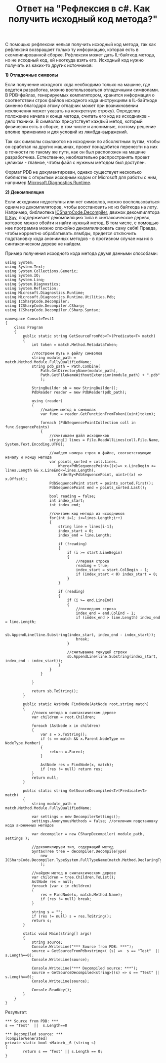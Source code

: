 ﻿---
title: "Ответ на \"Рефлексия в c#. Как получить исходный код метода?\""
se.owner.user_id: 240512
se.owner.display_name: "MSDN.WhiteKnight"
se.owner.link: "https://ru.stackoverflow.com/users/240512/msdn-whiteknight"
se.answer_id: 1005282
se.question_id: 1004704
se.post_type: answer
se.score: 4
se.is_accepted: False
---
<p>С помощью рефлексии нельзя получить исходный код метода, так как рефлексия возвращает только ту информацию, которая есть в скомпилированной сборке. Рефлексия может дать IL-байткод метода, но не исходный код, ей неоткуда взять его. Исходный код нужно получать из каких-то других источников:</p>

<p><strong>1) Отладочные символы</strong> </p>

<p>Если получение исходного кода необходимо только на машине, где ведется разработка, можно воспользоваться отладочными символами. В PDB-файлах, генерируемых компилятором, хранится информация о соответствии строк файлов исходного кода инструкциям в IL-байткоде (именно благодаря этому отладчик может при возникновении исключения может указать на конкретную строку). Определив положение начала и конца метода, считать его код из исходников - дело техники. В символах присутствует каждый метод, который физически есть в сборке, в том числе и анонимные, поэтому решение вполне применимо и для условий из лямбда-выражений.   </p>

<p>Так как символы ссылаются на исходники по абсолютным путям, чтобы он сработал на других машинах, проект понадобится перенести на них в точности по такому же пути, как он был расположен на машине разработчика. Естественно, необязательно распространять проект целиком - главное, чтобы файл с нужным методом был доступен.  </p>

<p>Формат PDB не документирован, однако существует несколько библиотек с открытым исходным кодом от Microsoft для работы с ним, например <a href="https://github.com/microsoft/clrmd" rel="nofollow noreferrer">Microsoft.Diagnostics.Runtime</a>.</p>

<p><strong>2) Декомпиляция</strong></p>

<p>Если исходники недоступны или нет символов, можно воспользоваться одним из декомпиляторов, чтобы восстановить их из байткода на лету. Например, библиотека <a href="https://www.nuget.org/packages/ICSharpCode.Decompiler" rel="nofollow noreferrer">ICSharpCode.Decompiler</a>, движок декомпилятора <a href="https://github.com/icsharpcode/ILSpy" rel="nofollow noreferrer">ILSpy</a>, поддерживает декомпиляцию типа в синтаксическое дерево, которое можно обойти и найти нужный метод. В том числе, с помощью нее программа можно спокойно декомпилировать саму себя! Правда, чтобы корректно обрабатывать лямбды, придется отключить подстановку кода анонимных методов - в противном случае мы их в синтаксическом дереве не найдем.</p>

<p>Пример получения исходного кода метода двумя данными способами:</p>

<pre class="lang-cs prettyprint-override"><code>using System;
using System.Text;
using System.Collections.Generic;
using System.IO;
using System.Linq;
using System.Diagnostics;
using System.Reflection;
using Microsoft.Diagnostics.Runtime;
using Microsoft.Diagnostics.Runtime.Utilities.Pdb;
using ICSharpCode.Decompiler;
using ICSharpCode.Decompiler.CSharp;
using ICSharpCode.Decompiler.CSharp.Syntax;

namespace ConsoleTest1
{
    class Program
    {       
        public static string GetSourceFromPdb&lt;T&gt;(Predicate&lt;T&gt; match)
        {            
            int token = match.Method.MetadataToken;

            //построим путь к файлу символов
            string module_path = match.Method.Module.FullyQualifiedName;
            string pdb_path = Path.Combine(
                Path.GetDirectoryName(module_path),
                Path.GetFileNameWithoutExtension(module_path) + ".pdb"
                );            

            StringBuilder sb = new StringBuilder();
            PdbReader reader = new PdbReader(pdb_path);

            using (reader)
            {
                //найдем метод в символах
                var func = reader.GetFunctionFromToken((uint)token);                

                foreach (PdbSequencePointCollection coll in func.SequencePoints)
                {
                    //считываем файл исходников
                    string[] lines = File.ReadAllLines(coll.File.Name, System.Text.Encoding.UTF8);                    

                    //найдем номера строк в файле, соответствующие началу и концу метода
                    var points_sorted = coll.Lines.
                        Where&lt;PdbSequencePoint&gt;((x)=&gt; x.LineBegin &lt;= lines.Length &amp;&amp; x.LineEnd&lt;=lines.Length).
                        OrderBy&lt;PdbSequencePoint, uint&gt;((x) =&gt; x.Offset);
                    PdbSequencePoint start = points_sorted.First();
                    PdbSequencePoint end = points_sorted.Last();   

                    bool reading = false;
                    int index_start;                    
                    int index_end;

                    //считаем код метода из исходников
                    for(int i=1; i&lt;=lines.Length;i++)
                    {
                        string line = lines[i-1];
                        index_start = 0;
                        index_end = line.Length;

                        if (!reading)
                        {
                            if (i &gt;= start.LineBegin)
                            {
                                //первая строка
                                reading = true;
                                index_start = start.ColBegin - 1;
                                if (index_start &lt; 0) index_start = 0;                    
                            }
                        }                        

                        if (reading)
                        {
                            if (i &gt;= end.LineEnd)
                            {
                                //последняя строка
                                index_end = end.ColEnd - 1;
                                if (index_end &gt; line.Length) index_end = line.Length;

                                sb.AppendLine(line.Substring(index_start, index_end - index_start));
                                break;
                            }

                            //считывание текущей строки
                            sb.AppendLine(line.Substring(index_start, index_end - index_start));
                        }  
                    }      
                }

            }

            return sb.ToString();
        }

        public static AstNode FindNode(AstNode root,string match)
        {            
            //поиск метода в синтаксическом дереве
            var children = root.Children;

            foreach (AstNode x in children)
            {
                var s = x.ToString();
                if (s == match &amp;&amp; x.Parent.NodeType == NodeType.Member)
                {
                    return x.Parent;
                }

                AstNode res = FindNode(x, match);
                if (res != null) return res;
            }
            return null;
        }

        public static string GetSourceDecompiled&lt;T&gt;(Predicate&lt;T&gt; match)
        {        
            string module_path = match.Method.Module.FullyQualifiedName;            

            var settings = new DecompilerSettings();
            settings.AnonymousMethods = false; //отключим подстановку кода анонимных методов         

            var decompiler = new CSharpDecompiler( module_path, settings );            

            //декомпилируем тип, содержащий метод
            SyntaxTree tree = decompiler.DecompileType(
                new ICSharpCode.Decompiler.TypeSystem.FullTypeName(match.Method.DeclaringType.FullName)
                );

            //найдем метод в синтаксическом дереве
            var children = tree.Children.ToList();
            AstNode res = null;
            foreach (var x in children)
            {
                res = FindNode(x, match.Method.Name);
                if (res != null) break;
            }

            string s = "";
            if (res != null) s = res.ToString();
            return s;
        }        

        static void Main(string[] args)
        {
            string source;
            Console.WriteLine("*** Source from PDB: ***");
            source = GetSourceFromPdb&lt;string&gt;( (s) =&gt;  s == "Test"  ||  s.Length==0);            
            Console.WriteLine(source);            

            Console.WriteLine("*** Decompiled source: ***");
            source = GetSourceDecompiled&lt;string&gt;((s) =&gt; s == "Test" || s.Length==0);            
            Console.WriteLine(source);            

            Console.ReadKey();
        }
    }    
}
</code></pre>

<p>Результат:</p>

<pre class="lang-none prettyprint-override"><code>*** Source from PDB: ***
s == "Test"  ||  s.Length==0

*** Decompiled source: ***
[CompilerGenerated]
private static bool &lt;Main&gt;b__6 (string s)
{
        return s == "Test" || s.Length == 0;
}
</code></pre>
